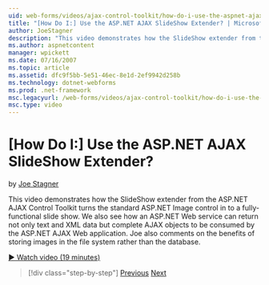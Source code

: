 ```yaml
---
uid: web-forms/videos/ajax-control-toolkit/how-do-i-use-the-aspnet-ajax-slideshow-extender
title: "[How Do I:] Use the ASP.NET AJAX SlideShow Extender? | Microsoft Docs"
author: JoeStagner
description: "This video demonstrates how the SlideShow extender from the ASP.NET AJAX Control Toolkit turns the standard ASP.NET Image control in to a fully-functional sl..."
ms.author: aspnetcontent
manager: wpickett
ms.date: 07/16/2007
ms.topic: article
ms.assetid: dfc9f5bb-5e51-46ec-8e1d-2ef9942d258b
ms.technology: dotnet-webforms
ms.prod: .net-framework
msc.legacyurl: /web-forms/videos/ajax-control-toolkit/how-do-i-use-the-aspnet-ajax-slideshow-extender
msc.type: video
---
```

[How Do I:] Use the ASP.NET AJAX SlideShow Extender?
====================
by [Joe Stagner](https://github.com/JoeStagner)

This video demonstrates how the SlideShow extender from the ASP.NET AJAX Control Toolkit turns the standard ASP.NET Image control in to a fully-functional slide show. We also see how an ASP.NET Web service can return not only text and XML data but complete AJAX objects to be consumed by the ASP.NET AJAX Web application. Joe also comments on the benefits of storing images in the file system rather than the database.

[&#9654; Watch video (19 minutes)](https://channel9.msdn.com/Blogs/ASP-NET-Site-Videos/how-do-i-use-the-aspnet-ajax-slideshow-extender)

> [!div class="step-by-step"]
> [Previous](how-do-i-use-the-aspnet-ajax-tabs-control.md)
> [Next](how-do-i-use-the-aspnet-ajax-updatepanelanimation-extender.md)

